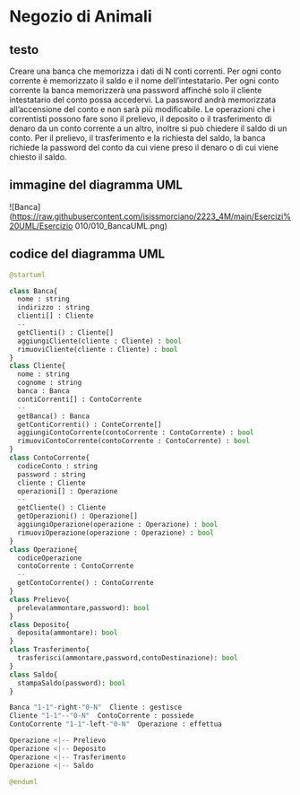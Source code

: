 # Negozio di Animali

## testo

Creare una banca che memorizza i dati di N conti correnti.
Per ogni conto corrente è memorizzato il saldo e il nome dell’intestatario.
Per ogni conto corrente la banca memorizzerà una password affinché solo il cliente intestatario del conto possa accedervi. La password andrà memorizzata all’accensione del conto e non sarà più modificabile.
Le operazioni che i correntisti possono fare sono il prelievo, il deposito o il trasferimento di denaro da un conto corrente a un altro, inoltre si può chiedere il saldo di un conto.
Per il prelievo, il trasferimento e la richiesta del saldo, la banca richiede la password del conto da cui viene preso il denaro o di cui viene chiesto il saldo.

## immagine del diagramma UML
![Banca](https://raw.githubusercontent.com/isissmorciano/2223_4M/main/Esercizi%20UML/Esercizio 010/010_BancaUML.png)


## codice del diagramma UML

``` python
@startuml

class Banca{
  nome : string
  indirizzo : string
  clienti[] : Cliente
  --
  getClienti() : Cliente[]
  aggiungiCliente(cliente : Cliente) : bool
  rimuoviCliente(cliente : Cliente) : bool
}
class Cliente{
  nome : string
  cognome : string
  banca : Banca
  contiCorrenti[] : ContoCorrente
  --
  getBanca() : Banca
  getContiCorrenti() : ConteCorrente[]
  aggiungiContoCorrente(contoCorrente : ContoCorrente) : bool
  rimuoviContoCorrente(contoCorrente : ContoCorrente) : bool
}
class ContoCorrente{
  codiceConto : string
  password : string
  cliente : Cliente
  operazioni[] : Operazione
  --
  getCliente() : Cliente
  getOperazioni() : Operazione[]
  aggiungiOperazione(operazione : Operazione) : bool
  rimuoviOperazione(operazione : Operazione) : bool
}
class Operazione{
  codiceOperazione
  contoCorrente : ContoCorrente
  --
  getContoCorrente() : ContoCorrente
}
class Prelievo{
  preleva(ammontare,password): bool
}
class Deposito{
  deposita(ammontare): bool
}
class Trasferimento{
  trasferisci(ammontare,password,contoDestinazione): bool
}
class Saldo{
  stampaSaldo(password): bool
}

Banca "1-1"-right-"0-N"  Cliente : gestisce
Cliente "1-1"--"0-N"  ContoCorrente : possiede
ContoCorrente "1-1"-left-"0-N"  Operazione : effettua

Operazione <|-- Prelievo
Operazione <|-- Deposito
Operazione <|-- Trasferimento
Operazione <|-- Saldo

@enduml
```